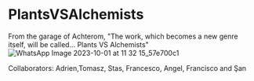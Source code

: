 # PlantsVSAlchemists

From the garage of Achterom,
"The work, which becomes a new genre itself, will be called... 
                                                Plants VS Alchemists"
![WhatsApp Image 2023-10-01 at 11 32 15_57e700c1](https://github.com/sandemiroren1/PlantsVSAlchemists/assets/106872486/9c07b29e-ef6f-477d-90dd-08df249413a7)


Collaborators:  Adrien,Tomasz, Stas, Francesco, Angel, Francisco and Şan



